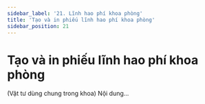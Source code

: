 ```yaml
---
sidebar_label: '21. Lĩnh hao phí khoa phòng'
title: 'Tạo và in phiếu lĩnh hao phí khoa phòng'
sidebar_position: 21
---
```

# Tạo và in phiếu lĩnh hao phí khoa phòng
(Vật tư dùng chung trong khoa)
Nội dung...